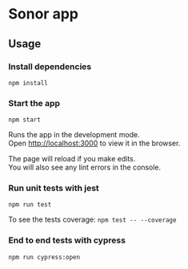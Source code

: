 # Sonor app
## Usage

### Install dependencies

`npm install`

### Start the app

`npm start`

Runs the app in the development mode.<br />
Open [http://localhost:3000](http://localhost:3000) to view it in the browser.

The page will reload if you make edits.<br />
You will also see any lint errors in the console.

### Run unit tests with jest
`npm run test`

To see the tests coverage:
`npm test -- --coverage`

### End to end tests with cypress
`npm run cypress:open`


